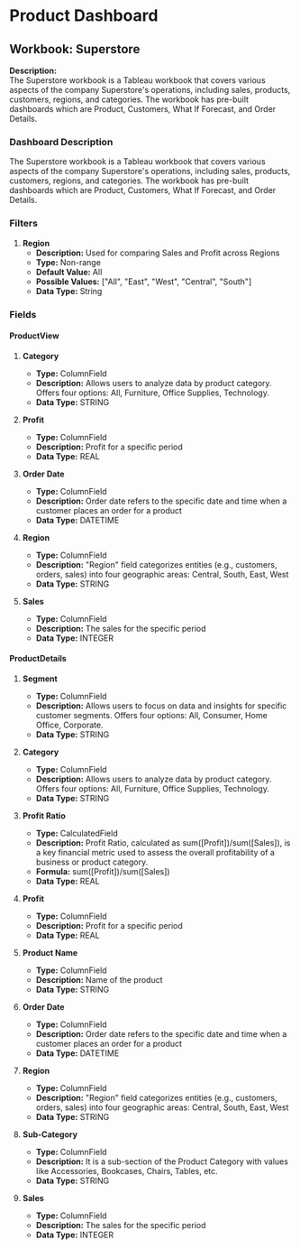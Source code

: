 # Product Dashboard

## Workbook: Superstore

**Description:**  
The Superstore workbook is a Tableau workbook that covers various aspects of the company Superstore's operations, including sales, products, customers, regions, and categories. The workbook has pre-built dashboards which are Product, Customers, What If Forecast, and Order Details.

### Dashboard Description
The Superstore workbook is a Tableau workbook that covers various aspects of the company Superstore's operations, including sales, products, customers, regions, and categories. The workbook has pre-built dashboards which are Product, Customers, What If Forecast, and Order Details.

### Filters

1. **Region**
   - **Description:** Used for comparing Sales and Profit across Regions
   - **Type:** Non-range
   - **Default Value:** All
   - **Possible Values:** ["All", "East", "West", "Central", "South"]
   - **Data Type:** String

### Fields

#### ProductView

1. **Category**
   - **Type:** ColumnField
   - **Description:** Allows users to analyze data by product category. Offers four options: All, Furniture, Office Supplies, Technology.
   - **Data Type:** STRING

2. **Profit**
   - **Type:** ColumnField
   - **Description:** Profit for a specific period
   - **Data Type:** REAL

3. **Order Date**
   - **Type:** ColumnField
   - **Description:** Order date refers to the specific date and time when a customer places an order for a product
   - **Data Type:** DATETIME

4. **Region**
   - **Type:** ColumnField
   - **Description:** "Region" field categorizes entities (e.g., customers, orders, sales) into four geographic areas: Central, South, East, West
   - **Data Type:** STRING

5. **Sales**
   - **Type:** ColumnField
   - **Description:** The sales for the specific period
   - **Data Type:** INTEGER

#### ProductDetails

1. **Segment**
   - **Type:** ColumnField
   - **Description:** Allows users to focus on data and insights for specific customer segments. Offers four options: All, Consumer, Home Office, Corporate.
   - **Data Type:** STRING

2. **Category**
   - **Type:** ColumnField
   - **Description:** Allows users to analyze data by product category. Offers four options: All, Furniture, Office Supplies, Technology.
   - **Data Type:** STRING

3. **Profit Ratio**
   - **Type:** CalculatedField
   - **Description:** Profit Ratio, calculated as sum([Profit])/sum([Sales]), is a key financial metric used to assess the overall profitability of a business or product category.
   - **Formula:** sum([Profit])/sum([Sales])
   - **Data Type:** REAL

4. **Profit**
   - **Type:** ColumnField
   - **Description:** Profit for a specific period
   - **Data Type:** REAL

5. **Product Name**
   - **Type:** ColumnField
   - **Description:** Name of the product
   - **Data Type:** STRING

6. **Order Date**
   - **Type:** ColumnField
   - **Description:** Order date refers to the specific date and time when a customer places an order for a product
   - **Data Type:** DATETIME

7. **Region**
   - **Type:** ColumnField
   - **Description:** "Region" field categorizes entities (e.g., customers, orders, sales) into four geographic areas: Central, South, East, West
   - **Data Type:** STRING

8. **Sub-Category**
   - **Type:** ColumnField
   - **Description:** It is a sub-section of the Product Category with values like Accessories, Bookcases, Chairs, Tables, etc.
   - **Data Type:** STRING

9. **Sales**
   - **Type:** ColumnField
   - **Description:** The sales for the specific period
   - **Data Type:** INTEGER
